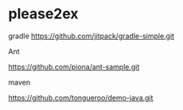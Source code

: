 # please2ex

gradle 
https://github.com/jitpack/gradle-simple.git

Ant

https://github.com/piona/ant-sample.git

maven

https://github.com/tongueroo/demo-java.git
